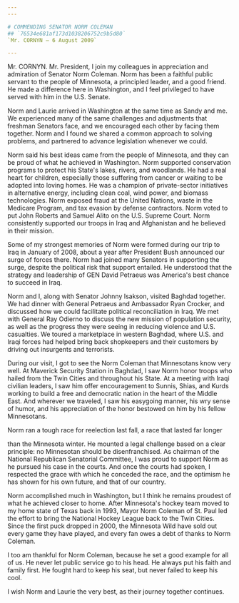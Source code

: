 ```yaml
---
---

# COMMENDING SENATOR NORM COLEMAN
## `76534e681af173d1038206752c9b5d80`
`Mr. CORNYN — 6 August 2009`

---
```



Mr. CORNYN. Mr. President, I join my colleagues in appreciation and 
admiration of Senator Norm Coleman. Norm has been a faithful public 
servant to the people of Minnesota, a principled leader, and a good 
friend. He made a difference here in Washington, and I feel privileged 
to have served with him in the U.S. Senate.

Norm and Laurie arrived in Washington at the same time as Sandy and 
me. We experienced many of the same challenges and adjustments that 
freshman Senators face, and we encouraged each other by facing them 
together. Norm and I found we shared a common approach to solving 
problems, and partnered to advance legislation whenever we could.

Norm said his best ideas came from the people of Minnesota, and they 
can be proud of what he achieved in Washington. Norm supported 
conservation programs to protect his State's lakes, rivers, and 
woodlands. He had a real heart for children, especially those suffering 
from cancer or waiting to be adopted into loving homes. He was a 
champion of private-sector initiatives in alternative energy, including 
clean coal, wind power, and biomass technologies. Norm exposed fraud at 
the United Nations, waste in the Medicare Program, and tax evasion by 
defense contractors. Norm voted to put John Roberts and Samuel Alito on 
the U.S. Supreme Court. Norm consistently supported our troops in Iraq 
and Afghanistan and he believed in their mission.

Some of my strongest memories of Norm were formed during our trip to 
Iraq in January of 2008, about a year after President Bush announced 
our surge of forces there. Norm had joined many Senators in supporting 
the surge, despite the political risk that support entailed. He 
understood that the strategy and leadership of GEN David Petraeus was 
America's best chance to succeed in Iraq.

Norm and I, along with Senator Johnny Isakson, visited Baghdad 
together. We had dinner with General Petraeus and Ambassador Ryan 
Crocker, and discussed how we could facilitate political reconciliation 
in Iraq. We met with General Ray Odierno to discuss the new mission of 
population security, as well as the progress they were seeing in 
reducing violence and U.S. casualties. We toured a marketplace in 
western Baghdad, where U.S. and Iraqi forces had helped bring back 
shopkeepers and their customers by driving out insurgents and 
terrorists.

During our visit, I got to see the Norm Coleman that Minnesotans know 
very well. At Maverick Security Station in Baghdad, I saw Norm honor 
troops who hailed from the Twin Cities and throughout his State. At a 
meeting with Iraqi civilian leaders, I saw him offer encouragement to 
Sunnis, Shias, and Kurds working to build a free and democratic nation 
in the heart of the Middle East. And wherever we traveled, I saw his 
easygoing manner, his wry sense of humor, and his appreciation of the 
honor bestowed on him by his fellow Minnesotans.

Norm ran a tough race for reelection last fall, a race that lasted 
far longer


than the Minnesota winter. He mounted a legal challenge based on a 
clear principle: no Minnesotan should be disenfranchised. As chairman 
of the National Republican Senatorial Committee, I was proud to support 
Norm as he pursued his case in the courts. And once the courts had 
spoken, I respected the grace with which he conceded the race, and the 
optimism he has shown for his own future, and that of our country.

Norm accomplished much in Washington, but I think he remains proudest 
of what he achieved closer to home. After Minnesota's hockey team moved 
to my home state of Texas back in 1993, Mayor Norm Coleman of St. Paul 
led the effort to bring the National Hockey League back to the Twin 
Cities. Since the first puck dropped in 2000, the Minnesota Wild have 
sold out every game they have played, and every fan owes a debt of 
thanks to Norm Coleman.

I too am thankful for Norm Coleman, because he set a good example for 
all of us. He never let public service go to his head. He always put 
his faith and family first. He fought hard to keep his seat, but never 
failed to keep his cool.

I wish Norm and Laurie the very best, as their journey together 
continues.
